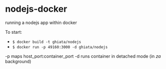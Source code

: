 # nodejs-docker
running a nodejs app within docker

To start:

* ```$ docker build -t ghiata/nodejs```
* ```$ docker run -p 49160:3000 -d ghiata/nodejs```

-p maps host_port:container_port
-d runs container in detached mode (in _za_ background)
